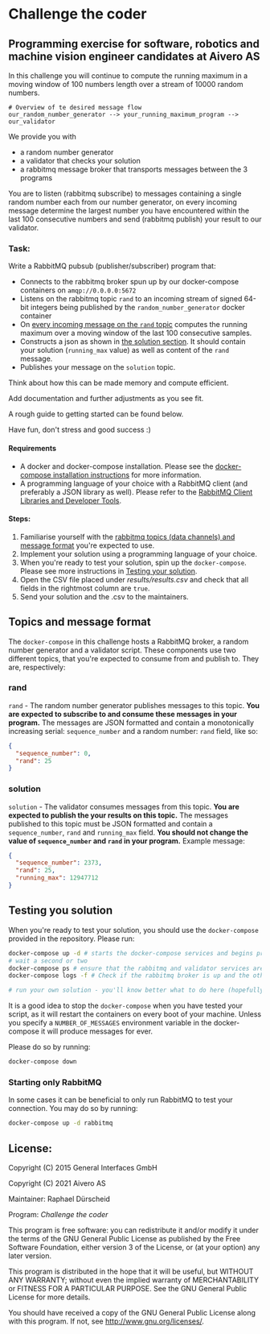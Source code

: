 # Challenge the coder

## Programming exercise for software, robotics and machine vision engineer candidates at Aivero AS

In this challenge you will continue to compute the running maximum in a moving window of 100 numbers length over a stream of 10000 random numbers.

```
# Overview of te desired message flow
our_random_number_generator --> your_running_maximum_program --> our_validator
```

We provide you with 
- a random number generator
- a validator that checks your solution
- a rabbitmq message broker that transports messages between the 3 programs

You are to listen (rabbitmq subscribe) to messages containing a single random number each from our number generator, on every incoming message determine the largest number you have encountered within the last 100 consecutive numbers and send (rabbitmq publish) your result to our validator.


### Task:
Write a RabbitMQ pubsub (publisher/subscriber) program that:
- Connects to the rabbitmq broker spun up by our docker-compose containers on `amqp://0.0.0.0:5672`
- Listens on the rabbitmq topic `rand` to an incoming stream of signed 64-bit integers being published by the `random_number_generator` docker container
- On [every incoming message on the `rand` topic](#rand) computes the running maximum over a moving window of the last 100 consecutive samples.
- Constructs a json as shown in [the solution section](#solution). It should contain your solution (`running_max` value) as well as content of the `rand` message.
- Publishes your message on the `solution` topic.


Think about how this can be made memory and compute efficient.

Add documentation and further adjustments as you see fit.

A rough guide to getting started can be found below.

Have fun, don't stress and good success :)

#### Requirements

* A docker and docker-compose installation. Please see the [docker-compose installation instructions](https://docs.docker.com/compose/install/) for more information.
* A programming language of your choice with a RabbitMQ client (and preferably a JSON library as well). Please refer to the [RabbitMQ Client Libraries and Developer Tools](https://www.rabbitmq.com/devtools.html).

#### Steps:

1. Familiarise yourself with the [rabbitmq topics (data channels) and message format](#topics-and-message-format) you're expected to use.
2. Implement your solution using a programming language of your choice.
3. When you're ready to test your solution, spin up the `docker-compose`. Please see more instructions in [Testing your solution](#testing-your-solution).
4. Open the CSV file placed under *results/results.csv* and check that all fields in the rightmost column are `true`.
5. Send your solution and the .csv to the maintainers.

## Topics and message format

The `docker-compose` in this challenge hosts a RabbitMQ broker, a random number generator and a validator script. These
components use two different topics, that you're expected to consume from and publish to. They are, respectively:

### rand

`rand` - The random number generator publishes messages to this topic. **You are expected to subscribe to and consume
these messages in your program.** The messages are JSON formatted and contain a monotonically increasing serial: `sequence_number` and a random number: `rand` field, like
so:

```json
{
  "sequence_number": 0,
  "rand": 25
}
```

### solution

`solution` - The validator consumes messages from this topic. **You are expected to publish the your results on this
topic.** The messages published to this topic must be JSON formatted and contain a `sequence_number`, `rand` and
`running_max` field. **You should not change the value of `sequence_number` and `rand` in your program.** 
Example message:

```json
{
  "sequence_number": 2373,
  "rand": 25,
  "running_max": 12947712
}
```

## Testing you solution

When you're ready to test your solution, you should use the `docker-compose` provided in the repository. Please run:

```bash
docker-compose up -d # starts the docker-compose services and begins producing messages
# wait a second or two
docker-compose ps # ensure that the rabbitmq and validator services are "up". The number generator will terminate once it has produced its allocated number of messages.
docker-compose logs -f # Check if the rabbitmq broker is up and the other services have `CONNECTED`

# run your own solution - you'll know better what to do here (hopefully)
```

It is a good idea to stop the `docker-compose` when you have tested your script, as it will restart the containers on every boot of your machine.
Unless you specify a `NUMBER_OF_MESSAGES` environment variable in the docker-compose it will produce messages for ever.

Please do so by running:

```bash
docker-compose down
```

### Starting only RabbitMQ

In some cases it can be beneficial to only run RabbitMQ to test your connection. You may do so by running:

```bash
docker-compose up -d rabbitmq
```

## License:
Copyright (C) 2015 General Interfaces GmbH

Copyright (C) 2021 Aivero AS

Maintainer: Raphael Dürscheid

Program: *Challenge the coder*

This program is free software: you can redistribute it and/or modify
it under the terms of the GNU General Public License as published by
the Free Software Foundation, either version 3 of the License, or
(at your option) any later version.

This program is distributed in the hope that it will be useful,
but WITHOUT ANY WARRANTY; without even the implied warranty of
MERCHANTABILITY or FITNESS FOR A PARTICULAR PURPOSE.  See the
GNU General Public License for more details.

You should have received a copy of the GNU General Public License
along with this program.  If not, see <http://www.gnu.org/licenses/>.
